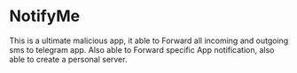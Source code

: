 # NotifyMe
This is a ultimate malicious app, it able to Forward all incoming and outgoing sms to telegram app. Also able to Forward specific App notification, also able to create a personal server. 
